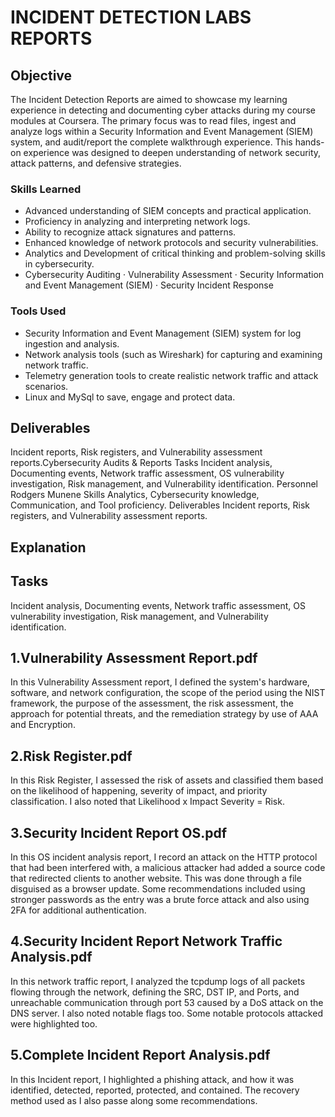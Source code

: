 # INCIDENT DETECTION LABS REPORTS

## Objective

The Incident Detection Reports are aimed to showcase my learning experience in detecting and documenting cyber attacks during my course modules at Coursera. The primary focus was to read files, ingest and analyze logs within a Security Information and Event Management (SIEM) system, and audit/report the complete walkthrough experience. This hands-on experience was designed to deepen understanding of network security, attack patterns, and defensive strategies.

### Skills Learned

- Advanced understanding of SIEM concepts and practical application.
- Proficiency in analyzing and interpreting network logs.
- Ability to recognize attack signatures and patterns.
- Enhanced knowledge of network protocols and security vulnerabilities.
- Analytics and Development of critical thinking and problem-solving skills in cybersecurity.
- Cybersecurity Auditing · Vulnerability Assessment · Security Information and Event Management (SIEM) · Security Incident Response

### Tools Used

- Security Information and Event Management (SIEM) system for log ingestion and analysis.
- Network analysis tools (such as Wireshark) for capturing and examining network traffic.
- Telemetry generation tools to create realistic network traffic and attack scenarios.
- Linux and MySql to save, engage and protect data.

## Deliverables
Incident reports, Risk registers, and Vulnerability assessment reports.Cybersecurity Audits & Reports Tasks Incident analysis, Documenting events, Network traffic assessment, OS vulnerability investigation, Risk management, and Vulnerability identification. Personnel Rodgers Munene Skills Analytics, Cybersecurity knowledge, Communication, and Tool proficiency. Deliverables Incident reports, Risk registers, and Vulnerability assessment reports.

## Explanation

## Tasks
Incident analysis, Documenting events, Network traffic assessment, OS vulnerability investigation, Risk management, and Vulnerability identification.
## 1.Vulnerability Assessment Report.pdf
In this Vulnerability Assessment report, I defined the system's hardware, software, and network configuration, the scope of the period using the NIST framework, the purpose of the assessment, the risk assessment, the approach for potential threats, and the remediation strategy by use of AAA and Encryption.
## 2.Risk Register.pdf
In this Risk Register, I assessed the risk of assets and classified them based on the likelihood of happening, severity of impact, and priority classification. I also noted that Likelihood x Impact Severity = Risk.
## 3.Security Incident Report OS.pdf
In this OS incident analysis report, I record an attack on the HTTP protocol that had been interfered with, a malicious attacker had added a source code that redirected clients to another website. This was done through a file disguised as a browser update. Some recommendations included using stronger passwords as the entry was a brute force attack and also using 2FA for additional authentication.
## 4.Security Incident Report Network Traffic Analysis.pdf
In this network traffic report, I analyzed the tcpdump logs of all packets flowing through the network, defining the SRC, DST IP, and Ports, and unreachable communication through port 53 caused by a DoS attack on the DNS server. I also noted notable flags too. Some notable protocols attacked were highlighted too.
## 5.Complete Incident Report Analysis.pdf
In this Incident report, I highlighted a phishing attack, and how it was identified, detected, reported, protected, and contained. The recovery method used as I also passe along some recommendations.

